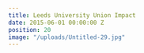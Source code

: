 ```yaml
---
title: Leeds University Union Impact
date: 2015-06-01 00:00:00 Z
position: 20
image: "/uploads/Untitled-29.jpg"
---
```


